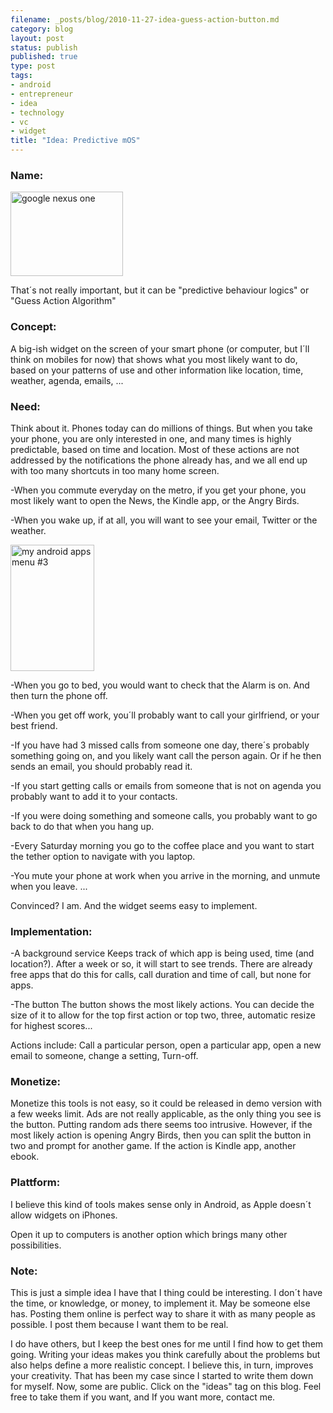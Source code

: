 ```yaml
--- 
filename: _posts/blog/2010-11-27-idea-guess-action-button.md
category: blog
layout: post
status: publish
published: true
type: post
tags: 
- android
- entrepreneur
- idea
- technology
- vc
- widget
title: "Idea: Predictive mOS"
---
```

<h3>Name:</h3>
<img class="alignright" src="http://farm5.static.flickr.com/4007/4268118420_d3670182bd.jpg" alt="google nexus one" width="180" height="135" />

That´s not really important, but it can be "predictive behaviour logics" or "Guess Action Algorithm"
<h3>Concept:</h3>
A big-ish widget on the screen of your smart phone (or computer, but I´ll think on mobiles for now) that shows what you most likely want to do, based on your patterns of use and other information like location, time, weather, agenda, emails, ...
<h3><!--more-->Need:</h3>
Think about it. Phones today can do millions of things. But when you take your phone, you are only interested in one, and many times is highly predictable, based on time and location. Most of these actions are not addressed by the notifications the phone already has, and we all end up with too many shortcuts in too many home screen.

-When you commute everyday on the metro, if you get your phone, you most likely want to open the News, the Kindle app, or the Angry Birds.

-When you wake up, if at all, you will want to see your email, Twitter or the weather.

<img class="alignright" src="http://farm4.static.flickr.com/3491/4083009098_d83fd2a5d6.jpg" alt="my android apps menu #3" width="134" height="202" />

-When you go to bed, you would want to check that the Alarm is on. And then turn the phone off.

-When you get off work, you´ll probably want to call your girlfriend, or your best friend.

-If you have had 3 missed calls from someone one day, there´s probably something going on, and you likely want call the person again. Or if he then sends an email, you should probably read it.

-If you start getting calls or emails from someone that is not on agenda you probably want to add it to your contacts.

-If you were doing something and someone calls, you probably want to go back to do that when you hang up.

-Every Saturday morning you go to the coffee place and you want to start the tether option to navigate with you laptop.

-You mute your phone at work when you arrive in the morning, and unmute when you leave.
...

Convinced? I am. And the widget seems easy to implement.
<h3>Implementation:</h3>
-A background service
Keeps track of which app is being used, time (and location?). After a week or so, it will start to see trends. There are already free apps that do this for calls, call duration and time of call, but none for apps.

-The button
The button shows the most likely actions. You can decide the size of it to allow for the top first action or top two, three, automatic resize for highest scores...

Actions include: Call a particular person, open a particular app, open a new email to someone, change a setting, Turn-off.
<h3>Monetize:</h3>
Monetize this tools is not easy, so it could be released in demo version with a few weeks limit. Ads are not really applicable, as the only thing you see is the button. Putting random ads there seems too intrusive. However, if the most likely action is opening Angry Birds, then you can split the button in two and prompt for another game. If the action is Kindle app, another ebook.
<h3>Plattform:</h3>
I believe this kind of tools makes sense only in Android, as Apple doesn´t allow widgets on iPhones.

Open it up to computers is another option which brings many other possibilities.
<h3>Note:</h3>
This is just a simple idea I have that I thing could be interesting. I don´t have the time, or knowledge, or money, to implement it. May be someone else has. Posting them online is perfect way to share it with as many people as possible. I post them because I want them to be real.

I do have others, but I keep the best ones for me until I find how to get them going. Writing your ideas makes you think carefully about the problems but also helps define a more realistic concept. I believe this, in turn, improves your creativity. That has been my case since I started to write them down for myself. Now, some are public. Click on the "ideas" tag on this blog. Feel free to take them if you want, and If you want more, contact me.